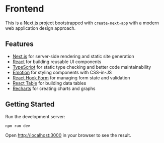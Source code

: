# Frontend

This is a [Next.js](https://nextjs.org) project bootstrapped with [`create-next-app`](https://nextjs.org/docs/app/api-reference/cli/create-next-app) with a modern web application design approach.

## Features

- [Next.js](https://nextjs.org) for server-side rendering and static site generation
- [React](https://reactjs.org) for building reusable UI components
- [TypeScript](https://www.typescriptlang.org) for static type checking and better code maintainability
- [Emotion](https://emotion.sh) for styling components with CSS-in-JS
- [React Hook Form](https://react-hook-form.com) for managing form state and validation
- [React Table](https://react-table.tanstack.com) for building data tables
- [Recharts](https://recharts.org/en-US) for creating charts and graphs

## Getting Started

Run the development server:
```bash
npm run dev
```

Open [http://localhost:3000](http://localhost:3000) in your browser to see the result.